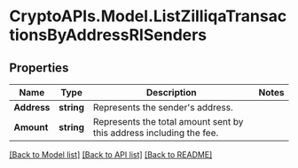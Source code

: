 # CryptoAPIs.Model.ListZilliqaTransactionsByAddressRISenders

## Properties

Name | Type | Description | Notes
------------ | ------------- | ------------- | -------------
**Address** | **string** | Represents the sender&#39;s address. | 
**Amount** | **string** | Represents the total amount sent by this address including the fee. | 

[[Back to Model list]](../README.md#documentation-for-models) [[Back to API list]](../README.md#documentation-for-api-endpoints) [[Back to README]](../README.md)

